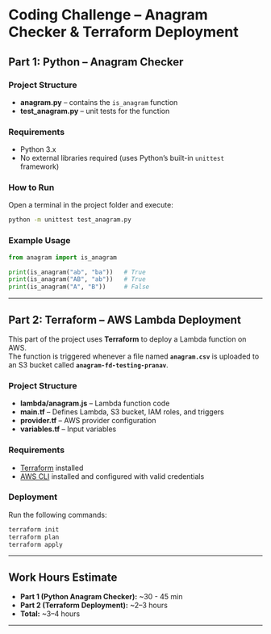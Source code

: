 # Coding Challenge – Anagram Checker & Terraform Deployment

## Part 1: Python – Anagram Checker

### Project Structure
- **anagram.py** – contains the `is_anagram` function  
- **test_anagram.py** – unit tests for the function  

### Requirements
- Python 3.x  
- No external libraries required (uses Python’s built-in `unittest` framework)

### How to Run
Open a terminal in the project folder and execute:

```bash
python -m unittest test_anagram.py
```

### Example Usage
```python
from anagram import is_anagram

print(is_anagram("ab", "ba"))   # True
print(is_anagram("AB", "ab"))   # True
print(is_anagram("A", "B"))     # False
```

---

## Part 2: Terraform – AWS Lambda Deployment

This part of the project uses **Terraform** to deploy a Lambda function on AWS.  
The function is triggered whenever a file named **`anagram.csv`** is uploaded to an S3 bucket called **`anagram-fd-testing-pranav`**.

### Project Structure
- **lambda/anagram.js** – Lambda function code  
- **main.tf** – Defines Lambda, S3 bucket, IAM roles, and triggers  
- **provider.tf** – AWS provider configuration  
- **variables.tf** – Input variables  

### Requirements
- [Terraform](https://developer.hashicorp.com/terraform/downloads) installed  
- [AWS CLI](https://docs.aws.amazon.com/cli/latest/userguide/getting-started-install.html) installed and configured with valid credentials  

### Deployment
Run the following commands:

```bash
terraform init
terraform plan
terraform apply
```

---

## Work Hours Estimate
- **Part 1 (Python Anagram Checker):** ~30 - 45 min  
- **Part 2 (Terraform Deployment):** ~2–3 hours  
- **Total:** ~3–4 hours  

---
